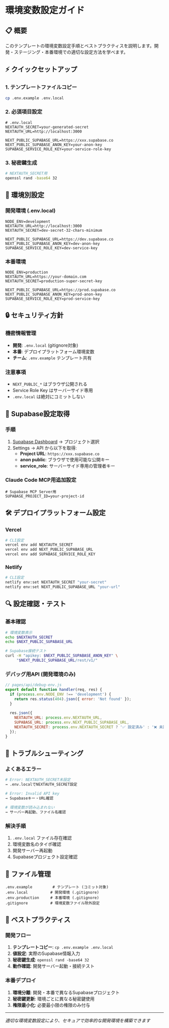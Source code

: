 # 環境変数設定ガイド

## 📋 概要

このテンプレートの環境変数設定手順とベストプラクティスを説明します。開発・ステージング・本番環境での適切な設定方法を学べます。

## ⚡ クイックセットアップ

### 1. テンプレートファイルコピー
```bash
cp .env.example .env.local
```

### 2. 必須項目設定
```env
# .env.local
NEXTAUTH_SECRET=your-generated-secret
NEXTAUTH_URL=http://localhost:3000

NEXT_PUBLIC_SUPABASE_URL=https://xxx.supabase.co
NEXT_PUBLIC_SUPABASE_ANON_KEY=your-anon-key
SUPABASE_SERVICE_ROLE_KEY=your-service-role-key
```

### 3. 秘密鍵生成
```bash
# NEXTAUTH_SECRET用
openssl rand -base64 32
```

## 🔧 環境別設定

### 開発環境 (.env.local)
```env
NODE_ENV=development
NEXTAUTH_URL=http://localhost:3000
NEXTAUTH_SECRET=dev-secret-32-chars-minimum

NEXT_PUBLIC_SUPABASE_URL=https://dev.supabase.co
NEXT_PUBLIC_SUPABASE_ANON_KEY=dev-anon-key
SUPABASE_SERVICE_ROLE_KEY=dev-service-key
```

### 本番環境
```env
NODE_ENV=production
NEXTAUTH_URL=https://your-domain.com
NEXTAUTH_SECRET=production-super-secret-key

NEXT_PUBLIC_SUPABASE_URL=https://prod.supabase.co
NEXT_PUBLIC_SUPABASE_ANON_KEY=prod-anon-key
SUPABASE_SERVICE_ROLE_KEY=prod-service-key
```

## 🔒 セキュリティ方針

### 機密情報管理
- **開発**: `.env.local` (gitignore対象)
- **本番**: デプロイプラットフォーム環境変数
- **チーム**: `.env.example` テンプレート共有

### 注意事項
- `NEXT_PUBLIC_*` はブラウザ公開される
- Service Role Key はサーバーサイド専用
- `.env.local` は絶対にコミットしない

## 🚀 Supabase設定取得

### 手順
1. [Supabase Dashboard](https://supabase.com/dashboard) → プロジェクト選択
2. Settings → API から以下を取得:
   - **Project URL**: `https://xxx.supabase.co`
   - **anon public**: ブラウザで使用可能な公開キー
   - **service_role**: サーバーサイド専用の管理者キー

### Claude Code MCP用追加設定
```env
# Supabase MCP Server用
SUPABASE_PROJECT_ID=your-project-id
```

## 🛠 デプロイプラットフォーム設定

### Vercel
```bash
# CLI設定
vercel env add NEXTAUTH_SECRET
vercel env add NEXT_PUBLIC_SUPABASE_URL
vercel env add SUPABASE_SERVICE_ROLE_KEY
```

### Netlify
```bash
# CLI設定
netlify env:set NEXTAUTH_SECRET "your-secret"
netlify env:set NEXT_PUBLIC_SUPABASE_URL "your-url"
```

## 🔍 設定確認・テスト

### 基本確認
```bash
# 環境変数表示
echo $NEXTAUTH_SECRET
echo $NEXT_PUBLIC_SUPABASE_URL

# Supabase接続テスト
curl -H "apikey: $NEXT_PUBLIC_SUPABASE_ANON_KEY" \
     "$NEXT_PUBLIC_SUPABASE_URL/rest/v1/"
```

### デバッグ用API (開発環境のみ)
```javascript
// pages/api/debug-env.js
export default function handler(req, res) {
  if (process.env.NODE_ENV !== 'development') {
    return res.status(404).json({ error: 'Not found' });
  }
  
  res.json({
    NEXTAUTH_URL: process.env.NEXTAUTH_URL,
    SUPABASE_URL: process.env.NEXT_PUBLIC_SUPABASE_URL,
    NEXTAUTH_SECRET: process.env.NEXTAUTH_SECRET ? '✅ 設定済み' : '❌ 未設定',
  });
}
```

## 🐛 トラブルシューティング

### よくあるエラー
```bash
# Error: NEXTAUTH_SECRET未設定
→ .env.localでNEXTAUTH_SECRET設定

# Error: Invalid API key  
→ Supabaseキー・URL確認

# 環境変数が読み込まれない
→ サーバー再起動、ファイル名確認
```

### 解決手順
1. `.env.local` ファイル存在確認
2. 環境変数名のタイポ確認
3. 開発サーバー再起動
4. Supabaseプロジェクト設定確認

## 📁 ファイル管理

```
.env.example         # テンプレート (コミット対象)
.env.local          # 開発環境 (.gitignore)
.env.production     # 本番環境 (.gitignore)
.gitignore          # 環境変数ファイル除外設定
```

## 🎯 ベストプラクティス

### 開発フロー
1. **テンプレートコピー**: `cp .env.example .env.local`
2. **値設定**: 実際のSupabase情報入力
3. **秘密鍵生成**: `openssl rand -base64 32`
4. **動作確認**: 開発サーバー起動・接続テスト

### 本番デプロイ
1. **環境分離**: 開発・本番で異なるSupabaseプロジェクト
2. **秘密鍵更新**: 環境ごとに異なる秘密鍵使用
3. **権限最小化**: 必要最小限の権限のみ付与

---

*適切な環境変数設定により、セキュアで効率的な開発環境を構築できます*